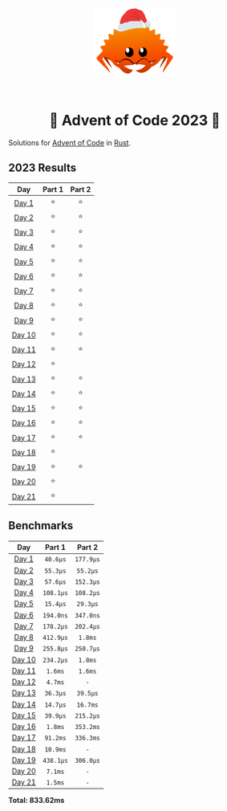 <div align="center"><img src="./.assets/christmas_ferris.png" width="164"></div>

&nbsp;

<h1 align="center" > 🎄 Advent of Code 2023 🎄</h1>

Solutions for [Advent of Code](https://adventofcode.com/) in [Rust](https://www.rust-lang.org/).

<!--- advent_readme_stars table --->
## 2023 Results

| Day | Part 1 | Part 2 |
| :---: | :---: | :---: |
| [Day 1](https://adventofcode.com/2023/day/1) | ⭐ | ⭐ |
| [Day 2](https://adventofcode.com/2023/day/2) | ⭐ | ⭐ |
| [Day 3](https://adventofcode.com/2023/day/3) | ⭐ | ⭐ |
| [Day 4](https://adventofcode.com/2023/day/4) | ⭐ | ⭐ |
| [Day 5](https://adventofcode.com/2023/day/5) | ⭐ | ⭐ |
| [Day 6](https://adventofcode.com/2023/day/6) | ⭐ | ⭐ |
| [Day 7](https://adventofcode.com/2023/day/7) | ⭐ | ⭐ |
| [Day 8](https://adventofcode.com/2023/day/8) | ⭐ | ⭐ |
| [Day 9](https://adventofcode.com/2023/day/9) | ⭐ | ⭐ |
| [Day 10](https://adventofcode.com/2023/day/10) | ⭐ | ⭐ |
| [Day 11](https://adventofcode.com/2023/day/11) | ⭐ | ⭐ |
| [Day 12](https://adventofcode.com/2023/day/12) | ⭐ |   |
| [Day 13](https://adventofcode.com/2023/day/13) | ⭐ | ⭐ |
| [Day 14](https://adventofcode.com/2023/day/14) | ⭐ | ⭐ |
| [Day 15](https://adventofcode.com/2023/day/15) | ⭐ | ⭐ |
| [Day 16](https://adventofcode.com/2023/day/16) | ⭐ | ⭐ |
| [Day 17](https://adventofcode.com/2023/day/17) | ⭐ | ⭐ |
| [Day 18](https://adventofcode.com/2023/day/18) | ⭐ |   |
| [Day 19](https://adventofcode.com/2023/day/19) | ⭐ | ⭐ |
| [Day 20](https://adventofcode.com/2023/day/20) | ⭐ |   |
| [Day 21](https://adventofcode.com/2023/day/21) | ⭐ |   |
<!--- advent_readme_stars table --->

<!--- benchmarking table --->
## Benchmarks

| Day | Part 1 | Part 2 |
| :---: | :---: | :---:  |
| [Day 1](./src/bin/01.rs) | `40.6µs` | `177.9µs` |
| [Day 2](./src/bin/02.rs) | `55.3µs` | `55.2µs` |
| [Day 3](./src/bin/03.rs) | `57.6µs` | `152.3µs` |
| [Day 4](./src/bin/04.rs) | `108.1µs` | `108.2µs` |
| [Day 5](./src/bin/05.rs) | `15.4µs` | `29.3µs` |
| [Day 6](./src/bin/06.rs) | `194.0ns` | `347.0ns` |
| [Day 7](./src/bin/07.rs) | `178.2µs` | `202.4µs` |
| [Day 8](./src/bin/08.rs) | `412.9µs` | `1.8ms` |
| [Day 9](./src/bin/09.rs) | `255.8µs` | `250.7µs` |
| [Day 10](./src/bin/10.rs) | `234.2µs` | `1.8ms` |
| [Day 11](./src/bin/11.rs) | `1.6ms` | `1.6ms` |
| [Day 12](./src/bin/12.rs) | `4.7ms` | `-` |
| [Day 13](./src/bin/13.rs) | `36.3µs` | `39.5µs` |
| [Day 14](./src/bin/14.rs) | `14.7µs` | `16.7ms` |
| [Day 15](./src/bin/15.rs) | `39.9µs` | `215.2µs` |
| [Day 16](./src/bin/16.rs) | `1.8ms` | `353.2ms` |
| [Day 17](./src/bin/17.rs) | `91.2ms` | `336.3ms` |
| [Day 18](./src/bin/18.rs) | `10.9ms` | `-` |
| [Day 19](./src/bin/19.rs) | `438.1µs` | `306.0µs` |
| [Day 20](./src/bin/20.rs) | `7.1ms` | `-` |
| [Day 21](./src/bin/21.rs) | `1.5ms` | `-` |

**Total: 833.62ms**
<!--- benchmarking table --->

